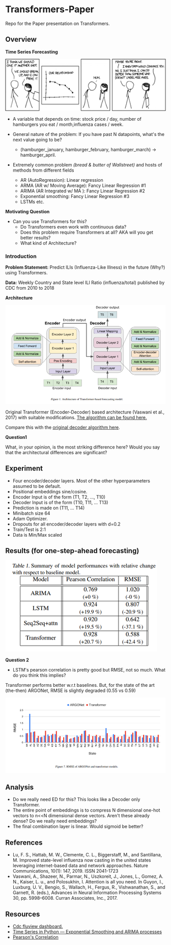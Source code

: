 # Transformers-Paper
Repo for the Paper presentation on Transformers.

## Overview
**Time Series Forecasting**

![img_2.png](img_2.png)

* A variable that depends on time: stock price / day, number of hamburgers you eat / month,influenza cases / week.


* General nature of the problem: If you have past N datapoints, what's the next value going to be?
  * (hamburger_january, hamburger_february, hamburger_march) -> hamburger_april.


* Extremely common problem _(bread & butter of Wallstreet)_ and hosts of methods from different fields
  * AR (AutoRegression): Linear regression
  * ARMA (AR w/ Moving Average): Fancy Linear Regression #1
  * ARIMA (AR Integrated w/ MA ): Fancy Linear Regression #2
  * Exponential smoothing: Fancy Linear Regression #3
  * LSTMs etc.

**Motivating Question**

* Can you use Transformers for this?
  * Do Transformers even work with continuous data?
  * Does this problem require Transformers at all? AKA will you get better results?
  * What kind of Architecture?

### Introduction
**Problem Statement:** Predict ILIs (Influenza-Like Illness) in the future (Why?) using Transformers.

**Data:**  Weekly Country and State level ILI Ratio (influenza/total) published by CDC from 2010 to 2018

**Architecture**

![](architecture.png)

Original Transformer (Encoder-Decoder) based architecture (Vaswani et al., 2017) with suitable modifications. [The algorithm can be found here.](Algorithm%20for%20Time%20Series%20Forecasting.pdf)

Compare this with the [original decoder algorithm here](EDoriginal.png).

**Question1** 

What, in your opinion, is the most striking difference here? Would you say that the architectural differences are significant?

## Experiment
* Four encoder/decoder layers. Most of the other hyperparameters assumed to be default.
* Positional embeddings sine/cosine.
* Encoder Input is of the form (T1, T2, ..., T10)
* Decoder Input is of the form (T10, T11, ... T13)
* Prediction is made on (T11, ... T14)
* Minibatch size 64
* Adam Optimizer.
* Dropouts for all encoder/decoder layers with d=0.2
* Train/Test is 2:1
* Data is Min/Max scaled

## Results (for one-step-ahead forecasting)
![img.png](img.png)

**Question 2**
* LSTM's pearson correlation is pretty good but RMSE, not so much. What do you think this implies?

Transformer performs better w.r.t baselines. But, for the state of the art (the-then) ARGONet, RMSE is slightly degraded (0.55 vs 0.59)

![img_1.png](img_1.png)

## Analysis
* Do we really need ED for this? This looks like a Decoder only Transformer.
* The entire point of embeddings is to compress N dimensional one-hot vectors to n<<N dimensional dense vectors. Aren't these already dense? Do we really need embeddings?
* The final combination layer is linear. Would sigmoid be better?

## References
- Lu, F. S., Hattab, M. W., Clemente, C. L., Biggerstaff, M.,
and Santillana, M. Improved state-level influenza now casting in the united states leveraging internet-based data
and network approaches. Nature Communications, 10(1):
147, 2019. ISSN 2041-1723
- Vaswani, A., Shazeer, N., Parmar, N., Uszkoreit, J., Jones,
L., Gomez, A. N., Kaiser, L. u., and Polosukhin, I. Attention is all you need. In Guyon, I., Luxburg, U. V., Bengio, S., Wallach, H., Fergus, R., Vishwanathan, S., and
Garnett, R. (eds.), Advances in Neural Information Processing Systems 30, pp. 5998–6008. Curran Associates,
Inc., 2017.

## Resources
- [Cdc fluview dashboard.](https://gis.cdc.gov/grasp/fluview/fluportaldashboard.html)
- [Time Series in Python — Exponential Smoothing and ARIMA processes](https://towardsdatascience.com/time-series-in-python-exponential-smoothing-and-arima-processes-2c67f2a52788)
- [Pearson's Correlation](https://en.wikipedia.org/wiki/Pearson_correlation_coefficient)







